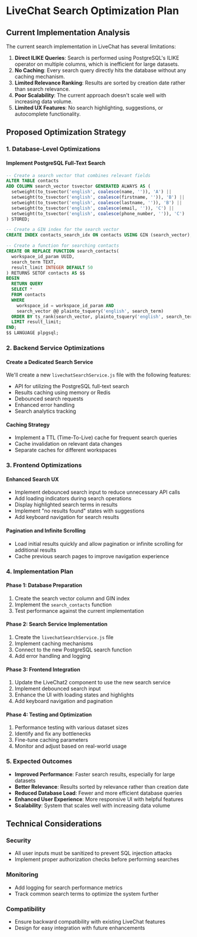 # LiveChat Search Optimization Plan

## Current Implementation Analysis

The current search implementation in LiveChat has several limitations:

1. **Direct ILIKE Queries**: Search is performed using PostgreSQL's ILIKE operator on multiple columns, which is inefficient for large datasets.
2. **No Caching**: Every search query directly hits the database without any caching mechanism.
3. **Limited Relevance Ranking**: Results are sorted by creation date rather than search relevance.
4. **Poor Scalability**: The current approach doesn't scale well with increasing data volume.
5. **Limited UX Features**: No search highlighting, suggestions, or autocomplete functionality.

## Proposed Optimization Strategy

### 1. Database-Level Optimizations

#### Implement PostgreSQL Full-Text Search

```sql
-- Create a search vector that combines relevant fields
ALTER TABLE contacts 
ADD COLUMN search_vector tsvector GENERATED ALWAYS AS (
  setweight(to_tsvector('english', coalesce(name, '')), 'A') ||
  setweight(to_tsvector('english', coalesce(firstname, '')), 'B') ||
  setweight(to_tsvector('english', coalesce(lastname, '')), 'B') ||
  setweight(to_tsvector('english', coalesce(email, '')), 'C') ||
  setweight(to_tsvector('english', coalesce(phone_number, '')), 'C')
) STORED;

-- Create a GIN index for the search vector
CREATE INDEX contacts_search_idx ON contacts USING GIN (search_vector);

-- Create a function for searching contacts
CREATE OR REPLACE FUNCTION search_contacts(
  workspace_id_param UUID,
  search_term TEXT,
  result_limit INTEGER DEFAULT 50
) RETURNS SETOF contacts AS $$
BEGIN
  RETURN QUERY
  SELECT *
  FROM contacts
  WHERE 
    workspace_id = workspace_id_param AND
    search_vector @@ plainto_tsquery('english', search_term)
  ORDER BY ts_rank(search_vector, plainto_tsquery('english', search_term)) DESC
  LIMIT result_limit;
END;
$$ LANGUAGE plpgsql;
```

### 2. Backend Service Optimizations

#### Create a Dedicated Search Service

We'll create a new `livechatSearchService.js` file with the following features:

- API for utilizing the PostgreSQL full-text search
- Results caching using memory or Redis
- Debounced search requests
- Enhanced error handling
- Search analytics tracking

#### Caching Strategy

- Implement a TTL (Time-To-Live) cache for frequent search queries
- Cache invalidation on relevant data changes
- Separate caches for different workspaces

### 3. Frontend Optimizations

#### Enhanced Search UX

- Implement debounced search input to reduce unnecessary API calls
- Add loading indicators during search operations
- Display highlighted search terms in results
- Implement "no results found" states with suggestions
- Add keyboard navigation for search results

#### Pagination and Infinite Scrolling

- Load initial results quickly and allow pagination or infinite scrolling for additional results
- Cache previous search pages to improve navigation experience

### 4. Implementation Plan

#### Phase 1: Database Preparation

1. Create the search vector column and GIN index
2. Implement the `search_contacts` function
3. Test performance against the current implementation

#### Phase 2: Search Service Implementation

1. Create the `livechatSearchService.js` file
2. Implement caching mechanisms
3. Connect to the new PostgreSQL search function
4. Add error handling and logging

#### Phase 3: Frontend Integration

1. Update the LiveChat2 component to use the new search service
2. Implement debounced search input
3. Enhance the UI with loading states and highlights
4. Add keyboard navigation and pagination

#### Phase 4: Testing and Optimization

1. Performance testing with various dataset sizes
2. Identify and fix any bottlenecks
3. Fine-tune caching parameters
4. Monitor and adjust based on real-world usage

### 5. Expected Outcomes

- **Improved Performance**: Faster search results, especially for large datasets
- **Better Relevance**: Results sorted by relevance rather than creation date
- **Reduced Database Load**: Fewer and more efficient database queries
- **Enhanced User Experience**: More responsive UI with helpful features
- **Scalability**: System that scales well with increasing data volume

## Technical Considerations

### Security

- All user inputs must be sanitized to prevent SQL injection attacks
- Implement proper authorization checks before performing searches

### Monitoring

- Add logging for search performance metrics
- Track common search terms to optimize the system further

### Compatibility

- Ensure backward compatibility with existing LiveChat features
- Design for easy integration with future enhancements

